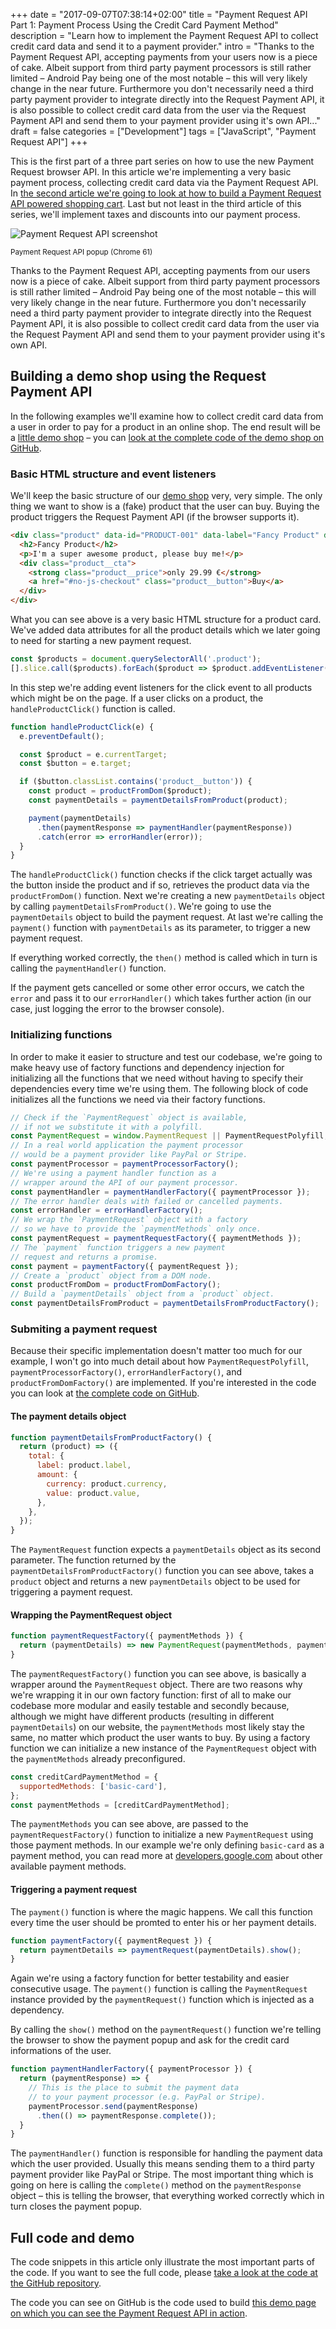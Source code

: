+++
date = "2017-09-07T07:38:14+02:00"
title = "Payment Request API Part 1: Payment Process Using the Credit Card Payment Method"
description = "Learn how to implement the Payment Request API to collect credit card data and send it to a payment provider."
intro = "Thanks to the Payment Request API, accepting payments from your users now is a piece of cake. Albeit support from third party payment processors is still rather limited – Android Pay being one of the most notable – this will very likely change in the near future. Furthermore you don't necessarily need a third party payment provider to integrate directly into the Request Payment API, it is also possible to collect credit card data from the user via the Request Payment API and send them to your payment provider using it's own API..."
draft = false
categories = ["Development"]
tags = ["JavaScript", "Payment Request API"]
+++

This is the first part of a three part series on how to use the new Payment Request browser API. In this article we're implementing a very basic payment process, collecting credit card data via the Payment Request API. In [the second article we're going to look at how to build a Payment Request API powered shopping cart](/blog/payment-request-api-building-a-shopping-cart/). Last but not least in the third article of this series, we'll implement taxes and discounts into our payment process.

<div class="u-text-align-center">
  <img srcset="/images/2017-09-07/payment-request-api-screenshot.png 2x" alt="Payment Request API screenshot">
  <p><small>Payment Request API popup (Chrome 61)</small></p>
</div>

Thanks to the Payment Request API, accepting payments from our users now is a piece of cake. Albeit support from third party payment processors is still rather limited – Android Pay being one of the most notable – this will very likely change in the near future. Furthermore you don't necessarily need a third party payment provider to integrate directly into the Request Payment API, it is also possible to collect credit card data from the user via the Request Payment API and send them to your payment provider using it's own API.

## Building a demo shop using the Request Payment API
In the following examples we'll examine how to collect credit card data from a user in order to pay for a product in an online shop. The end result will be a [little demo shop](/demos/2017-09-07/payment-request-api/) – you can [look at the complete code of the demo shop on GitHub](https://github.com/maoberlehner/markus-oberlehner-net/tree/dev/static/demos/2017-09-07/payment-request-api/index.html).

### Basic HTML structure and event listeners
We'll keep the basic structure of our [demo shop](/demos/2017-09-07/payment-request-api/) very, very simple. The only thing we want to show is a (fake) product that the user can buy. Buying the product triggers the Request Payment API (if the browser supports it).

```html
<div class="product" data-id="PRODUCT-001" data-label="Fancy Product" data-currency="EUR" data-value="29.99">
  <h2>Fancy Product</h2>
  <p>I'm a super awesome product, please buy me!</p>
  <div class="product__cta">
    <strong class="product__price">only 29.99 €</strong>
    <a href="#no-js-checkout" class="product__button">Buy</a>
  </div>
</div>
```

What you can see above is a very basic HTML structure for a product card. We've added data attributes for all the product details which we later going to need for starting a new payment request.

```js
const $products = document.querySelectorAll('.product');
[].slice.call($products).forEach($product => $product.addEventListener('click', handleProductClick));
```

In this step we're adding event listeners for the click event to all products which might be on the page. If a user clicks on a product, the `handleProductClick()` function is called.

```js
function handleProductClick(e) {
  e.preventDefault();

  const $product = e.currentTarget;
  const $button = e.target;

  if ($button.classList.contains('product__button')) {
    const product = productFromDom($product);
    const paymentDetails = paymentDetailsFromProduct(product);

    payment(paymentDetails)
      .then(paymentResponse => paymentHandler(paymentResponse))
      .catch(error => errorHandler(error));
  }
}
```

The `handleProductClick()` function checks if the click target actually was the button inside the product and if so, retrieves the product data via the `productFromDom()` function. Next we're creating a new `paymentDetails` object by calling `paymentDetailsFromProduct()`. We're going to use the `paymentDetails` object to build the payment request. At last we're calling the `payment()` function with `paymentDetails` as its parameter, to trigger a new payment request.

If everything worked correctly, the `then()` method is called which in turn is calling the `paymentHandler()` function.

If the payment gets cancelled or some other error occurs, we catch the `error` and pass it to our `errorHandler()` which takes further action (in our case, just logging the error to the browser console).

### Initializing functions
In order to make it easier to structure and test our codebase, we're going to make heavy use of factory functions and dependency injection for initializing all the functions that we need without having to specify their dependencies every time we're using them. The following block of code initializes all the functions we need via their factory functions.

```js
// Check if the `PaymentRequest` object is available,
// if not we substitute it with a polyfill.
const PaymentRequest = window.PaymentRequest || PaymentRequestPolyfill;
// In a real world application the payment processor
// would be a payment provider like PayPal or Stripe.
const paymentProcessor = paymentProcessorFactory();
// We're using a payment handler function as a
// wrapper around the API of our payment processor.
const paymentHandler = paymentHandlerFactory({ paymentProcessor });
// The error handler deals with failed or cancelled payments.
const errorHandler = errorHandlerFactory();
// We wrap the `PaymentRequest` object with a factory
// so we have to provide the `paymentMethods` only once.
const paymentRequest = paymentRequestFactory({ paymentMethods });
// The `payment` function triggers a new payment
// request and returns a promise.
const payment = paymentFactory({ paymentRequest });
// Create a `product` object from a DOM node.
const productFromDom = productFromDomFactory();
// Build a `paymentDetails` object from a `product` object.
const paymentDetailsFromProduct = paymentDetailsFromProductFactory();
```

### Submiting a payment request
Because their specific implementation doesn't matter too much for our example, I won't go into much detail about how `PaymentRequestPolyfill`, `paymentProcessorFactory()`, `errorHandlerFactory()`, and `productFromDomFactory()` are implemented. If you're interested in the code you can look at [the complete code on GitHub](https://github.com/maoberlehner/markus-oberlehner-net/tree/dev/static/demos/2017-09-07/payment-request-api/index.html).

#### The payment details object
```js
function paymentDetailsFromProductFactory() {
  return (product) => ({
    total: {
      label: product.label,
      amount: {
        currency: product.currency,
        value: product.value,
      },
    },
  });
}
```

The `PaymentRequest` function expects a `paymentDetails` object as its second parameter. The function returned by the `paymentDetailsFromProductFactory()` function you can see above, takes a `product` object and returns a new `paymentDetails` object to be used for triggering a payment request.

#### Wrapping the PaymentRequest object
```js
function paymentRequestFactory({ paymentMethods }) {
  return (paymentDetails) => new PaymentRequest(paymentMethods, paymentDetails);
}
```

The `paymentRequestFactory()` function you can see above, is basically a wrapper around the `PaymentRequest` object. There are two reasons why we're wrapping it in our own factory function: first of all to make our codebase more modular and easily testable and secondly because, although we might have different products (resulting in different `paymentDetails`) on our website, the `paymentMethods` most likely stay the same, no matter which product the user wants to buy. By using a factory function we can initialize a new instance of the `PaymentRequest` object with the `paymentMethods` already preconfigured.

```js
const creditCardPaymentMethod = {
  supportedMethods: ['basic-card'],
};
const paymentMethods = [creditCardPaymentMethod];
```

The `paymentMethods` you can see above, are passed to the `paymentRequestFactory()` function to initialize a new `PaymentRequest` using those payment methods. In our example we're only defining `basic-card` as a payment method, you can read more at [developers.google.com](https://developers.google.com/web/fundamentals/discovery-and-monetization/payment-request/deep-dive-into-payment-request#defining_supported_payment_methods) about other available payment methods.

#### Triggering a payment request
The `payment()` function is where the magic happens. We call this function every time the user should be promted to enter his or her payment details.

```js
function paymentFactory({ paymentRequest }) {
  return paymentDetails => paymentRequest(paymentDetails).show();
}
```

Again we're using a factory function for better testability and easier consecutive usage. The `payment()` function is calling the `PaymentRequest` instance provided by the `paymentRequest()` function which is injected as a dependency.

By calling the `show()` method on the `paymentRequest()` function we're telling the browser to show the payment popup and ask for the credit card informations of the user.

```js
function paymentHandlerFactory({ paymentProcessor }) {
  return (paymentResponse) => {
    // This is the place to submit the payment data
    // to your payment processor (e.g. PayPal or Stripe).
    paymentProcessor.send(paymentResponse)
      .then(() => paymentResponse.complete());
  }
}
```

The `paymentHandler()` function is responsible for handling the payment data which the user provided. Usually this means sending them to a third party payment provider like PayPal or Stripe. The most important thing which is going on here is calling the `complete()` method on the `paymentResponse` object – this is telling the browser, that everything worked correctly which in turn closes the payment popup.

## Full code and demo
The code snippets in this article only illustrate the most important parts of the code. If you want to see the full code, please [take a look at the code at the GitHub repository](https://github.com/maoberlehner/markus-oberlehner-net/tree/dev/static/demos/2017-09-07/payment-request-api/index.html).

The code you can see on GitHub is the code used to build [this demo page on which you can see the Payment Request API in action](/demos/2017-09-07/payment-request-api/).
